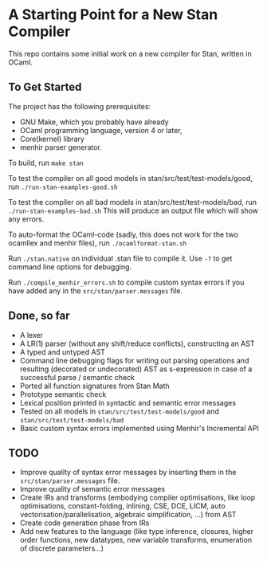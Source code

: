 # A Starting Point for a New Stan Compiler
This repo contains some initial work on a new compiler for Stan, written in OCaml.

## To Get Started
The project has the following prerequisites:
- GNU Make, which you probably have already
- OCaml programming language, version 4 or later,
- Core(kernel) library
- menhir parser generator.

To build, run
`
make stan
`

To test the compiler on all good models in stan/src/test/test-models/good, run
`
./run-stan-examples-good.sh
`

To test the compiler on all bad models in stan/src/test/test-models/bad, run
`
./run-stan-examples-bad.sh
`
This will produce an output file which will show any errors.

To auto-format the OCaml-code (sadly, this does not work for the two ocamllex and menhir files), run 
`
./ocamlformat-stan.sh
`

Run `./stan.native` on individual .stan file to compile it. Use `-?` to get command line options for debugging.

Run `./compile_menhir_errors.sh` to compile custom syntax errors if you have added any in the `src/stan/parser.messages` file.

## Done, so far
- A lexer
- A LR(1) parser (without any shift/reduce conflicts), constructing an AST
- A typed and untyped AST
- Command line debugging flags for writing out parsing operations and resulting (decorated or undecorated) AST as s-expression in case of a successful parse / semantic check
- Ported all function signatures from Stan Math
- Prototype semantic check
- Lexical position printed in syntactic and semantic error messages
- Tested on all models in `stan/src/test/test-models/good` and `stan/src/test/test-models/bad`
- Basic custom syntax errors implemented using Menhir's Incremental API

## TODO
- Improve quality of syntax error messages by inserting them in the `src/stan/parser.messages` file.
- Improve quality of semantic error messages
- Create IRs and transforms (embodying compiler optimisations, like loop optimisations, constant-folding, inlining, CSE, DCE, LICM, auto vectorisation/parallelisation, algebraic simplification, ...) from AST
- Create code generation phase from IRs
- Add new features to the language (like type inference, closures, higher order functions, new datatypes, new variable transforms, enumeration of discrete parameters...)
